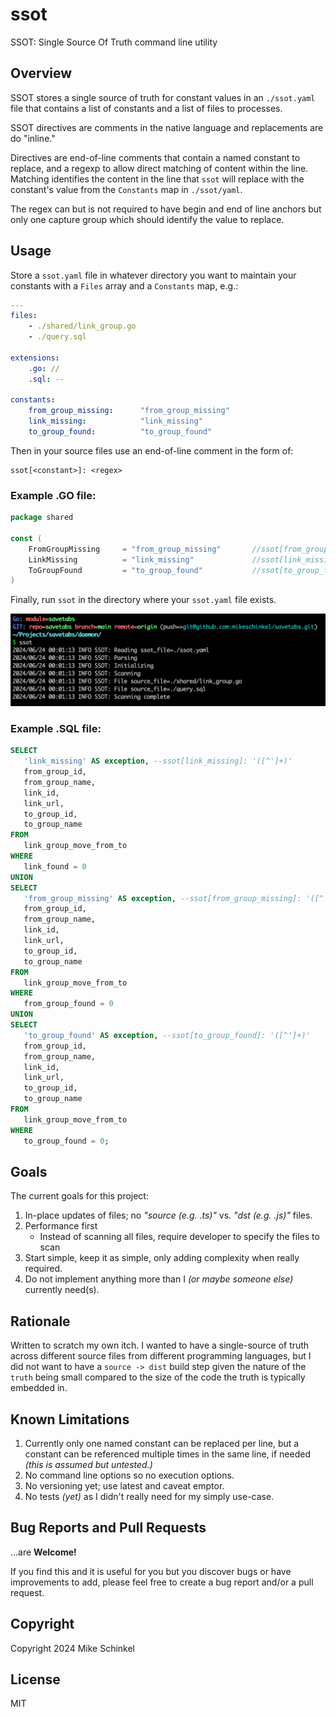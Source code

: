 # ssot

SSOT: Single Source Of Truth command line utility

## Overview
SSOT stores a single source of truth for constant values in an `./ssot.yaml` file that contains a list of constants and a list of files to processes.

SSOT directives are comments in the native language and replacements are do "inline." 

Directives are end-of-line comments that contain a named constant to replace, and a regexp to allow direct matching of content within the line. Matching identifies the content in the line that `ssot` will replace with the constant's value from the `Constants` map in  `./ssot/yaml`.

The regex can but is not required to have begin and end of line anchors but only one capture group which should identify the value to replace.

## Usage 
Store a `ssot.yaml` file in whatever directory you want to maintain your constants with a `Files` array and a `Constants` map, e.g.:

```yaml
---
files:
    - ./shared/link_group.go
    - ./query.sql

extensions:
    .go: //
    .sql: --

constants:
    from_group_missing:      "from_group_missing"
    link_missing:            "link_missing"
    to_group_found:          "to_group_found"
```

Then in your source files use an end-of-line comment in the form of:

```
ssot[<constant>]: <regex>
```

### Example .GO file:

```go
package shared

const (
	FromGroupMissing     = "from_group_missing"       //ssot[from_group_missing]: "([^"]+)"
	LinkMissing          = "link_missing"             //ssot[link_missing]: "([^"]+)"
	ToGroupFound         = "to_group_found"           //ssot[to_group_found]: "([^"]+)"
)
```
Finally, run `ssot` in the directory where your `ssot.yaml` file exists.

![Running ssot](./assets/running-ssot.png)

### Example .SQL file:

```sql
SELECT
   'link_missing' AS exception, --ssot[link_missing]: '([^']+)'
   from_group_id,
   from_group_name,
   link_id,
   link_url,
   to_group_id,
   to_group_name
FROM
   link_group_move_from_to
WHERE
   link_found = 0
UNION
SELECT
   'from_group_missing' AS exception, --ssot[from_group_missing]: '([^']+)'
   from_group_id,
   from_group_name,
   link_id,
   link_url,
   to_group_id,
   to_group_name
FROM
   link_group_move_from_to
WHERE
   from_group_found = 0
UNION
SELECT
   'to_group_found' AS exception, --ssot[to_group_found]: '([^']+)'
   from_group_id,
   from_group_name,
   link_id,
   link_url,
   to_group_id,
   to_group_name
FROM
   link_group_move_from_to
WHERE
   to_group_found = 0;
```

## Goals
The current goals for this project:

1. In-place updates of files; no _"source (e.g. .ts)"_ vs. _"dst (e.g. .js)"_ files.
2. Performance first
    - Instead of scanning all files, require developer to specify the files to scan 
3. Start simple, keep it as simple, only adding complexity when really required.
4. Do not implement anything more than I _(or maybe someone else)_ currently need(s).

## Rationale
Written to scratch my own itch. I wanted to have a single-source of truth across different source files from different programming languages, but I did not want to have a `source -> dist` build step given the nature of the `truth` being small compared to the size of the code the truth is typically embedded in. 

## Known Limitations
1. Currently only one named constant can be replaced per line, but a constant can be referenced multiple times in the same line, if needed _(this is assumed but untested.)_
2. No command line options so no execution options.
3. No versioning yet; use latest and caveat emptor. 
4. No tests _(yet)_ as I didn't really need for my simply use-case.


## Bug Reports and Pull Requests
...are **Welcome!**  

If you find this and it is useful for you but you discover bugs or have improvements to add, please feel free to create a bug report and/or a pull request.   

## Copyright
Copyright 2024 Mike Schinkel

## License 
MIT